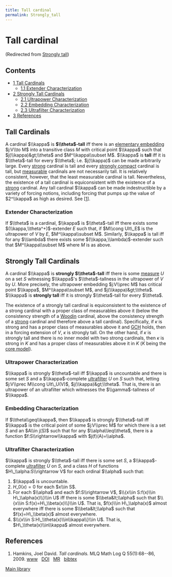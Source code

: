 ```yaml
---
title: Tall cardinal
permalink: Strongly_tall
---
```

# Tall cardinal






(Redirected from [Strongly
tall](/index.php?title=Strongly_tall&redirect=no "Strongly tall"))






  



## Contents


-   [<span class="tocnumber">1</span> <span class="toctext">Tall
    Cardinals</span>](#Tall_Cardinals)
    -   [<span class="tocnumber">1.1</span> <span
        class="toctext">Extender
        Characterization</span>](#Extender_Characterization)
-   [<span class="tocnumber">2</span> <span class="toctext">Strongly
    Tall Cardinals</span>](#Strongly_Tall_Cardinals)
    -   [<span class="tocnumber">2.1</span> <span
        class="toctext">Ultrapower
        Characterization</span>](#Ultrapower_Characterization)
    -   [<span class="tocnumber">2.2</span> <span
        class="toctext">Embedding
        Characterization</span>](#Embedding_Characterization)
    -   [<span class="tocnumber">2.3</span> <span
        class="toctext">Ultrafilter
        Characterization</span>](#Ultrafilter_Characterization)
-   [<span class="tocnumber">3</span> <span
    class="toctext">References</span>](#References)


## Tall Cardinals

A cardinal $\\kappa$ is **$\\theta$-tall** iff there is an [elementary
embedding](/Elementary_embedding "Elementary embedding")
$j:V\\to M$ into a transitive class $M$ with critical point $\\kappa$
such that $j(\\kappa)&gt;\\theta$ and $M^\\kappa\\subset M$. $\\kappa$
is **tall** iff it is $\\theta$-tall for every $\\theta$; i.e.
$j(\\kappa)$ can be made arbitrarily large. Every
[strong](/Strong "Strong")
cardinal is tall and every [strongly
compact](/Strongly_compact "Strongly compact")
cardinal is tall, but
[measurable](/Measurable "Measurable")
cardinals are not necessarily tall. It is relatively consistent,
however, that the least measurable cardinal is tall. Nevertheless, the
existence of a tall cardinal is equiconsistent with the existence of a
[strong](/Strong "Strong")
cardinal. Any tall cardinal $\\kappa$ can be made indestructible by a
variety of forcing notions, including forcing that pumps up the value of
$2^\\kappa$ as high as desired. See
\[[1](#bibkey_Hamkins2009:TallCardinals)\].

### <span id="Extender_Characterization" class="mw-headline">Extender Characterization</span>

If $\\theta$ is a cardinal, $\\kappa$ is $\\theta$-tall iff there exists
some $(\\kappa,\\theta^+)$-extender $E$ such that, if $M\\cong Ult\_E$
is the ultrapower of $V$ by $E$, $M^\\kappa\\subset M$. Similarly,
$\\kappa$ is tall iff for any $\\lambda$ there exists some
$(\\kappa,\\lambda)$-extender such that $M^\\kappa\\subset M$ where $M$
is as above.

## Strongly Tall Cardinals

A cardinal $\\kappa$ is **strongly $\\theta$-tall** iff there is some
[measure](/Filter "Filter")
$U$ on a set $S$ witnessing $\\kappa$'s $\\theta$-tallness in the
ultrapower of $V$ by $U$. More precisely, the ultrapower embedding
$j:V\\prec M$ has critical point $\\kappa$, $M^\\kappa\\subset M$, and
$j(\\kappa)&gt;\\theta$. $\\kappa$ is **strongly tall** iff it is
strongly $\\theta$-tall for every $\\theta$.

The existence of a strongly tall cardinal is equiconsistent to the
existence of a strong cardinal with a proper class of measurables above
it (below the consistency strength of a
[Woodin](/Woodin "Woodin")
cardinal, above the consistency strength of a
[strong](/Strong "Strong")
cardinal and therefore above a tall cardinal). Specifically, if $κ$ is
strong and has a proper class of measurables above it and
<a href="/Continuum_hypothesis" class="mw-redirect" title="Continuum hypothesis">GCH</a>
holds, then in a forcing extension of $V$, $κ$ is strongly tall. On the
other hand, if $κ$ is strongly tall and there is no inner model with two
strong cardinals, then $κ$ is strong in $K$ and has a proper class of
measurables above it in $K$ ($K$ being the [core
model](/Core_model "Core model")).

### <span id="Ultrapower_Characterization" class="mw-headline">Ultrapower Characterization</span>

$\\kappa$ is strongly $\\theta$-tall iff $\\kappa$ is uncountable and
there is some set $S$ and a $\\kappa$-complete
[ultrafilter](/Filter "Filter")
$U$ on $S$ such that, letting $j:V\\prec M\\cong Ult\_U(V)$,
$j(\\kappa)&gt;\\theta$. That is, there is an ultrapower of an
ultrafilter which witnesses the $\\gamma$-tallness of $\\kappa$.

### <span id="Embedding_Characterization" class="mw-headline">Embedding Characterization</span>

If $\\theta\\geq\\kappa$, then $\\kappa$ is strongly $\\theta$-tall iff
$\\kappa$ is the critical point of some $j:V\\prec M$ for which there is
a set $S$ and an $A\\in j(S)$ such that for any $\\alpha\\leq\\theta$,
there is a function $f:S\\rightarrow\\kappa$ with $j(f)(A)=\\alpha$.

### <span id="Ultrafilter_Characterization" class="mw-headline">Ultrafilter Characterization</span>

$\\kappa$ is strongly $\\theta$-tall iff there is some set $S$, a
$\\kappa$-complete
[ultrafilter](/Filter "Filter")
$U$ on $S$, and a class $H$ of functions $H\_\\alpha:S\\rightarrow V$
for each ordinal $\\alpha$ such that:

1.  $\\kappa$ is uncountable.
2.  $H\_0(x)=0$ for each $x\\in S$.
3.  For each $\\alpha$ and each $f:S\\rightarrow V$, $\\{x\\in
    S:f(x)\\in H\_\\alpha(x)\\}\\in U$ iff there is some
    $\\beta&lt;\\alpha$ such that $\\{x\\in S:f(x)=H\_\\beta(x)\\}\\in
    U$. That is, $f(x)\\in H\_\\alpha(x)$ almost everywhere iff there is
    some $\\beta&lt;\\alpha$ such that $f(x)=H\_\\beta(x)$ almost
    everywhere.
4.  $\\{x\\in S:H\_\\theta(x)\\in\\kappa\\}\\in U$. That is,
    $H\_\\theta(x)\\in\\kappa$ almost everywhere.

## References

1.  <span id="bibkey_Hamkins2009:TallCardinals">Hamkins, Joel David.
    *Tall cardinals.* MLQ Math Log Q 55(1):68--86, 2009.
    <a href="http://boolesrings.org/hamkins/tallcardinals/" class="extiw">www</a>   <a href="http://web.archive.org/web/20191005075416/http://dx.doi.org/10.1002/malq.200710084" class="extiw">DOI</a>   <a href="http://web.archive.org/web/20191005075416/http://www.ams.org/mathscinet-getitem?mr=2489293" class="extiw">MR</a>   <a href="javascript:bibpopup(&#39;@ARTICLE%7BHamkins2009:TallCardinals,%20%20%20%20AUTHOR%20=%20%7BHamkins,%20Joel%20David%7D,%3Cbr%3E%20%20%20%20%20TITLE%20=%20%7BTall%20cardinals%7D,%3Cbr%3E%20%20%20JOURNAL%20=%20%7BMLQ%20Math.%20Log.%20Q.%7D,%3Cbr%3E%20%20FJOURNAL%20=%20%7BMLQ.%20Mathematical%20Logic%20Quarterly%7D,%3Cbr%3E%20%20%20%20VOLUME%20=%20%7B55%7D,%3Cbr%3E%20%20%20%20%20%20YEAR%20=%20%7B2009%7D,%3Cbr%3E%20%20%20%20NUMBER%20=%20%7B1%7D,%3Cbr%3E%20%20%20%20%20PAGES%20=%20%7B68--86%7D,%3Cbr%3E%20%20%20%20%20%20ISSN%20=%20%7B0942-5616%7D,%3Cbr%3E%20%20%20MRCLASS%20=%20%7B03E55%20(03E35)%7D,%3Cbr%3E%20%20MRNUMBER%20=%20%7B2489293%20(2010g:03083)%7D,%3Cbr%3EMRREVIEWER%20=%20%7BCarlos%20A.%20Di%20Prisco%7D,%3Cbr%3E%20%20%20%20%20%20%20DOI%20=%20%7B10.1002/malq.200710084%7D,%3Cbr%3E%20%20%20%20%20%20%20URL%20=%20%7Bhttp://boolesrings.org/hamkins/tallcardinals/%7D,%3Cbr%3E%7D&#39;)" class="bibtex">bibtex</a></span>

[Main
library](/Library "Library")


